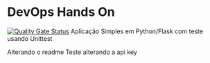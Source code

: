 # DevOps Hands On
[![Quality Gate Status](https://sonarcloud.io/api/project_badges/measure?project=Huguito3_devopslab&metric=alert_status)](https://sonarcloud.io/summary/new_code?id=Huguito3_devopslab)
Aplicação Simples em Python/Flask com teste usando Unittest

Alterando o readme
Teste alterando a api key